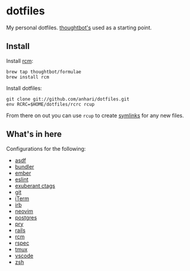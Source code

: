 # dotfiles

My personal dotfiles. [thoughtbot's](https://github.com/thoughtbot/dotfiles)
used as a starting point.

## Install

Install [rcm](https://github.com/thoughtbot/rcm):

    brew tap thoughtbot/formulae
    brew install rcm

Install dotfiles:

    git clone git://github.com/anhari/dotfiles.git
    env RCRC=$HOME/dotfiles/rcrc rcup

From there on out you can use `rcup` to create
[symlinks](https://en.wikipedia.org/wiki/Symbolic_link) for any new files.

## What's in here

Configurations for the following:

- [asdf](https://github.com/asdf-vm/asdf)
- [bundler](https://bundler.io/)
- [ember](https://emberjs.com/)
- [eslint](https://eslint.org/)
- [exuberant ctags](http://ctags.sourceforge.net/)
- [git](https://git-scm.com/)
- [iTerm](https://www.iterm2.com/)
- [irb](https://en.wikipedia.org/wiki/Interactive_Ruby_Shell)
- [neovim](https://neovim.io/)
- [postgres](https://www.postgresql.org/)
- [pry](http://pryrepl.org/)
- [rails](https://rubyonrails.org/)
- [rcm](http://thoughtbot.github.io/rcm/rcm.7.html)
- [rspec](https://rspec.info/)
- [tmux](https://github.com/tmux/tmux)
- [vscode](https://code.visualstudio.com/)
- [zsh](https://www.zsh.org/)
